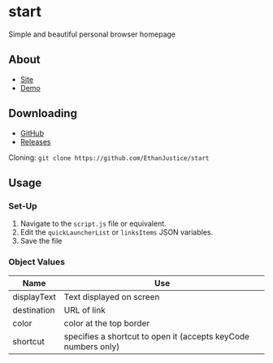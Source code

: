 # start

Simple and beautiful personal browser homepage

## About

+ [Site](https://ethanjustice.github.io/start)
+ [Demo](https://ethanjustice.github.io/start/demo)

## Downloading

+ [GitHub](https://github.com/EthanJustice/start)
+ [Releases](https://github.com/EthanJustice/start/releases)

Cloning: `git clone https://github.com/EthanJustice/start`

## Usage

### Set-Up

1. Navigate to the `script.js` file or equivalent.
2. Edit the `quickLauncherList` or `linksItems` JSON variables.
3. Save the file

### Object Values

| Name | Use |
| ---- | ---- |
| displayText | Text displayed on screen |
| destination | URL of link |
| color | color at the top border |
| shortcut | specifies a shortcut to open it (accepts keyCode numbers only) |
